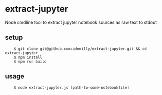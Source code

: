 # extract-jupyter

Node cmdline tool to extract jupyter notebook sources as raw text to stdout

## setup

```
	$ git clone git@github.com:ademilly/extract-jupyter.git && cd 
extract-jupyter
	$ npm install
	$ npm run build
```

## usage

```
	$ node extract-jupyter.js [path-to-some-notebookfile]
```
